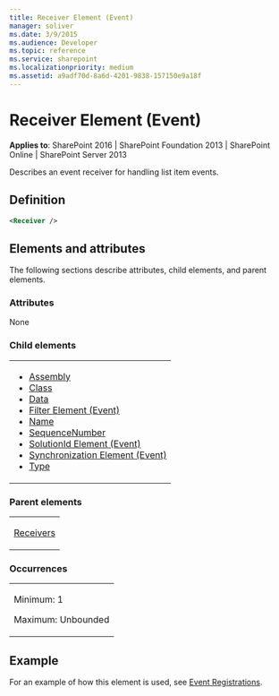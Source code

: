 ```yaml
---
title: Receiver Element (Event)
manager: soliver
ms.date: 3/9/2015
ms.audience: Developer
ms.topic: reference
ms.service: sharepoint
ms.localizationpriority: medium
ms.assetid: a9adf70d-8a6d-4201-9838-157150e9a18f
---
```


# Receiver Element (Event)

**Applies to**: SharePoint 2016 | SharePoint Foundation 2013 | SharePoint Online | SharePoint Server 2013

Describes an event receiver for handling list item events.

## Definition

```XML
<Receiver />
```

## Elements and attributes

The following sections describe attributes, child elements, and parent elements.

### Attributes

None

### Child elements

<table>
<colgroup>
<col width="100%" />
</colgroup>
<tbody>
<tr class="odd">
<td align="left">
<ul>
<li><a href="assembly-element-event.md">Assembly</a></li> 
<li><a href="class-element-event.md">Class</a></li> 
<li><a href="data-element-event.md">Data</a></li> 
<li><a href="filter-element-event.md">Filter Element (Event)</a></li> 
<li><a href="name-element-event.md">Name</a></li> 
<li><a href="sequencenumber-element-event.md">SequenceNumber</a></li> 
<li><a href="solutionid-element-event.md">SolutionId Element (Event)</a></li> 
<li><a href="synchronization-element-event.md">Synchronization Element (Event)</a></li> 
<li><a href="type-element-event.md">Type</a></li>
</ul>
</td>
</tr>
</tbody>
</table>

### Parent elements

<table>
<colgroup>
<col width="100%" />
</colgroup>
<tbody>
<tr class="odd">
<td align="left"><p><a href="receivers-element-event.md">Receivers</a></p></td>
</tr>
</tbody>
</table>

### Occurrences

<table>
<colgroup>
<col width="100%" />
</colgroup>
<tbody>
<tr class="odd">
<td align="left"><p>Minimum: 1</p>
<p>Maximum: Unbounded</p></td>
</tr>
</tbody>
</table>

## Example

For an example of how this element is used, see [Event Registrations](event-registrations.md).









